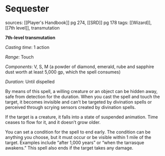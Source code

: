 # Sequester
sources: [[Player's Handbook]] pg 274, [[SRD]] pg 178
tags: [[Wizard]], [[7th level]], transmutation

**7th-level transmutation**

*Casting time*: 1 action

*Range*: Touch

*Components*: V, S, M (a powder of diamond, emerald, rube and sapphire dust worth at least 5,000 gp, which the spell consumes)

*Duration*: Until dispelled

By means of this spell, a willing creature or an object can be hidden away, safe from detection for the duration. When you cast the spell and touch the target, it becomes invisible and can’t be targeted by divination spells or perceived through scrying sensors created by divination spells.

If the target is a creature, it falls into a state of suspended animation. Time ceases to flow for it, and it doesn’t grow older.

You can set a condition for the spell to end early. The condition can be anything you choose, but it must occur or be visible within 1 mile of the target.  Examples include “after 1,000 years” or “when the tarrasque awakens.” This spell also ends if the target takes any damage.

